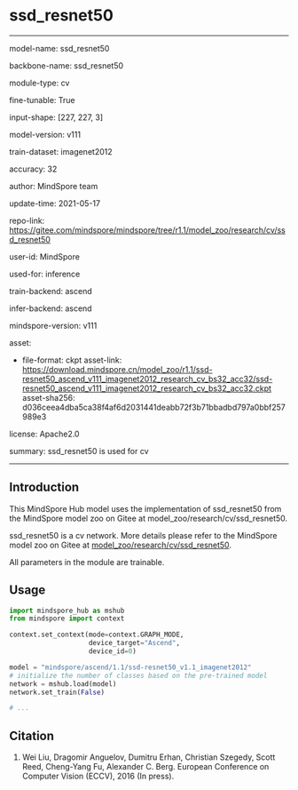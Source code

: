 # ssd_resnet50

---

model-name: ssd_resnet50

backbone-name: ssd_resnet50

module-type: cv

fine-tunable: True

input-shape: [227, 227, 3]

model-version: v111

train-dataset: imagenet2012

accuracy: 32

author: MindSpore team

update-time: 2021-05-17

repo-link: <https://gitee.com/mindspore/mindspore/tree/r1.1/model_zoo/research/cv/ssd_resnet50>

user-id: MindSpore

used-for: inference

train-backend: ascend

infer-backend: ascend

mindspore-version: v111

asset:

-
    file-format: ckpt
    asset-link: <https://download.mindspore.cn/model_zoo/r1.1/ssd-resnet50_ascend_v111_imagenet2012_research_cv_bs32_acc32/ssd-resnet50_ascend_v111_imagenet2012_research_cv_bs32_acc32.ckpt>
    asset-sha256: d036ceea4dba5ca38f4af6d2031441deabb72f3b71bbadbd797a0bbf257989e3

license: Apache2.0

summary: ssd_resnet50 is used for cv

---

## Introduction

This MindSpore Hub model uses the implementation of ssd_resnet50 from the MindSpore model zoo on Gitee at model_zoo/research/cv/ssd_resnet50.

ssd_resnet50 is a cv network. More details please refer to the MindSpore model zoo on Gitee at [model_zoo/research/cv/ssd_resnet50](https://gitee.com/mindspore/mindspore/blob/r1.1/model_zoo/research/cv/ssd_resnet50/README.md).

All parameters in the module are trainable.

## Usage

```python
import mindspore_hub as mshub
from mindspore import context

context.set_context(mode=context.GRAPH_MODE,
                    device_target="Ascend",
                    device_id=0)

model = "mindspore/ascend/1.1/ssd-resnet50_v1.1_imagenet2012"
# initialize the number of classes based on the pre-trained model
network = mshub.load(model)
network.set_train(False)

# ...
```

## Citation

1. Wei Liu, Dragomir Anguelov, Dumitru Erhan, Christian Szegedy, Scott Reed, Cheng-Yang Fu, Alexander C. Berg.
   European Conference on Computer Vision (ECCV), 2016 (In press).
